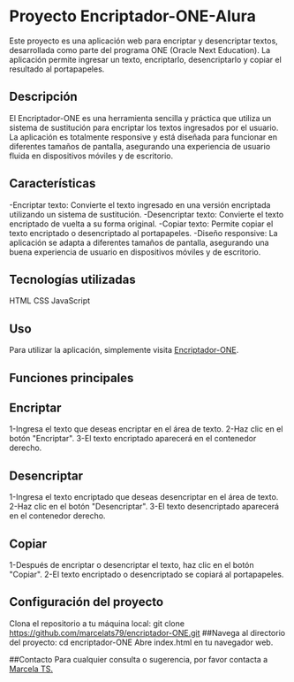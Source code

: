 # Proyecto Encriptador-ONE-Alura
Este proyecto es una aplicación web para encriptar y desencriptar textos, desarrollada como parte del programa ONE (Oracle Next Education). La aplicación permite ingresar un texto, encriptarlo, desencriptarlo y copiar el resultado al portapapeles.

## Descripción
El Encriptador-ONE es una herramienta sencilla y práctica que utiliza un sistema de sustitución para encriptar los textos ingresados por el usuario. La aplicación es totalmente responsive y está diseñada para funcionar en diferentes tamaños de pantalla, asegurando una experiencia de usuario fluida en dispositivos móviles y de escritorio.

## Características
-Encriptar texto: Convierte el texto ingresado en una versión encriptada utilizando un sistema de sustitución.
-Desencriptar texto: Convierte el texto encriptado de vuelta a su forma original.
-Copiar texto: Permite copiar el texto encriptado o desencriptado al portapapeles.
-Diseño responsive: La aplicación se adapta a diferentes tamaños de pantalla, asegurando una buena experiencia de usuario en dispositivos móviles y de escritorio.

## Tecnologías utilizadas
HTML
CSS
JavaScript

## Uso

Para utilizar la aplicación, simplemente visita [Encriptador-ONE](https://marcelats79.github.io/encriptador-ONE/).


## Funciones principales
## Encriptar
1-Ingresa el texto que deseas encriptar en el área de texto.
2-Haz clic en el botón "Encriptar".
3-El texto encriptado aparecerá en el contenedor derecho.
## Desencriptar
1-Ingresa el texto encriptado que deseas desencriptar en el área de texto.
2-Haz clic en el botón "Desencriptar".
3-El texto desencriptado aparecerá en el contenedor derecho.
## Copiar
1-Después de encriptar o desencriptar el texto, haz clic en el botón "Copiar".
2-El texto encriptado o desencriptado se copiará al portapapeles.

## Configuración del proyecto
Clona el repositorio a tu máquina local:
git clone https://github.com/marcelats79/encriptador-ONE.git
##Navega al directorio del proyecto:
cd encriptador-ONE
Abre index.html en tu navegador web.

##Contacto
Para cualquier consulta o sugerencia, por favor contacta a [Marcela TS.](https://github.com/marcelats79)
